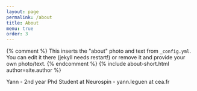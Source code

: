 ```yaml
---
layout: page
permalink: /about
title: About
menu: true
order: 3
---
```


{% comment %}
  This inserts the "about" photo and text from `_config.yml`.
  You can edit it there (jekyll needs restart!) or remove it and provide your own photo/text.
{% endcomment %}
{% include about-short.html author=site.author %}

Yann - 2nd year Phd Student at Neurospin - yann.leguen at cea.fr
